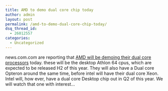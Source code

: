 ```yaml
---
title: AMD to demo dual core chip today
author: admin
layout: post
permalink: /amd-to-demo-dual-core-chip-today/
dsq_thread_id:
  - 26012557
categories:
  - Uncategorized
---
```

news.com.com are reporting that [AMD will be demoing their dual core processors][1] today. these will be the desktop Athlon 64 cpus, which are expected to be released H2 of this year. They will also have a Dual core Opteron around the same time, before intel will have their dual core Xeon. Intel will, how ever, have a dual core Desktop chip out in Q2 of this year. We will watch that one with interest&#8230;

 [1]: http://news.com.com/AMD+to+demo+a+dual-core+desktop+chip/2100-1006_3-5586314.html?tag=nefd.top